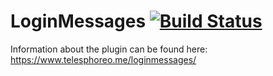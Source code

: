 # LoginMessages [![Build Status](https://ci.plex.us.org/job/LoginMessages/badge/icon)](https://ci.plex.us.org/job/LoginMessages/)

Information about the plugin can be found here: https://www.telesphoreo.me/loginmessages/